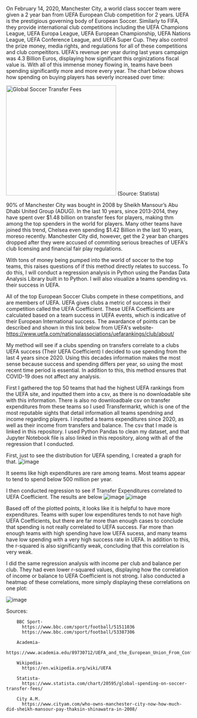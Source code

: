 On February 14, 2020, Manchester City, a world class soccer team were given a 2 year ban from UEFA European Club competition for 2 years. UEFA is the prestigious governing body of European Soccer. Similarly to FIFA, they provide international club competitions including the UEFA Champions League, UEFA Europa League, UEFA European Championship, UEFA Nations League, UEFA Conference League, and UEFA Super Cup. They also control the prize money, media rights, and regulations for all of these competitions and club compeititors. UEFA's revenue per year during last years campaign was 4.3 Billion Euros, displaying how significant this orginizations fiscal value is. With all of this immense money flowing in, teams have been spending significantly more and more every year. The chart below shows how spending on buying players has severly increased over time:


<img src="https://cdn.statcdn.com/Infographic/images/normal/20595.jpeg" alt="Global Soccer Transfer Fees" width="300"/>
(Source: Statista)


90% of Manchester City was bought in 2008 by Sheikh Mansour’s Abu Dhabi United Group (ADUG). In the last 10 years, since 2013-2014, they have spent over $1.48 billion on transfer fees for players, making thm among the top spenders in the world for players. Many other teams have joined this trend, Chelsea even spending $1.42 Billion in the last 10 years, moreso recently. Manchester City did, however, get the 2 year ban charges dropped after they were accused of commiting serious breaches of UEFA's club licensing and financial fair play regulations. 

With tons of money being pumped into the world of soccer to the top teams, this raises questions of if this method directly relates to success. To do this, I will conduct a regression analysis in Python using the Pandas Data Analysis Library built in to Python. I will also visualize a teams spending vs. their success in UEFA. 

All of the top European Soccer Clubs compete in these competitions, and are members of UEFA. UEFA gives clubs a metric of success in their competition called the UEFA Coefficient. These UEFA Coefficients are calculated based on a team success in UEFA events, which is indicative of their European International success. The awardance of points can be described and shown in this link below from UEFA's website-
https://www.uefa.com/nationalassociations/uefarankings/club/about/

My method will see if a clubs spending on transfers correlate to a clubs UEFA success (Their UEFA Coefficient)
I decided to use spending from the last 4 years since 2020. Using this decades information makes the most sense because success and spending differs per year, so using the most recent time period is essential. In addition to this, this method ensures that COVID-19 does not affect any analysis.

First I gathered the top 50 teams that had the highest UEFA rankings from the UEFA site, and inputted them into a csv, as there is no downloadable site with this information. There is also no downloadbale csv on transfer expenditures from these teams so I used Transfermarkt, which is one of the most reputable sights that detail information all teams spendning and income regarding players. I inputted a teams expenditures since 2020, as well as their income from transfers and balance. 
The csv that I made is linked in this repository.
I used Python Pandas to clean my dataset, and that Jupyter Notebook file is also linked in this repository, along with all of the regression that I conducted. 




First, just to see the distribution for UEFA spending, I created a graph for that. 
![image](https://github.com/user-attachments/assets/59810a44-40db-41cc-9b50-e47687e7f4c8)

It seems like high expenditures are rare among teams. Most teams appear to tend to spend below 500 million per year.



I then conducted regression to see if Transfer Expenditures correlated to UEFA Coefficient. The results are below
![image](https://github.com/user-attachments/assets/ac1710ad-aa25-4af3-ba3e-011257e6c59f)
![image](https://github.com/user-attachments/assets/e1ea605c-9ede-4f8f-8f21-91476b338a0a)

Based off of the plotted points, it looks like it is helpful to have more expenditures. Teams with super low expenditures tends to not have high UEFA Coefficients, but there are far more than enough cases to conclude that spending is not really correlated to UEFA success. Far more than enough teams with high spending have low UEFA sucess, and many teams have low spending with a very high success rate in UEFA. In addition to this, the r-squared is also significantly weak, concluding that this correlation is very weak.

I did the same regression analysis with income per club and balance per club. They had even lower r-squared values, displaying how the correlation of income or balance to UEFA Coefficient is not strong. 
I also conducted a heatmap of these correlations, more simply displaying these correlations on one plot:


![image](https://github.com/user-attachments/assets/3b31743e-e05e-403d-bdf2-9aa913418e29)





Sources:

        BBC Sport-
          https://www.bbc.com/sport/football/51511036
          https://www.bbc.com/sport/football/53387306
          
        Academia-
          https://www.academia.edu/89730712/UEFA_and_the_European_Union_From_Confrontation_to_Co_operation
        
        Wikipedia-
          https://en.wikipedia.org/wiki/UEFA
          
        Statista-
          https://www.statista.com/chart/20595/global-spending-on-soccer-transfer-fees/

        City A.M.
          https://www.cityam.com/who-owns-manchester-city-now-how-much-did-sheikh-mansour-pay-thaksin-shinawatra-in-2008/ 
